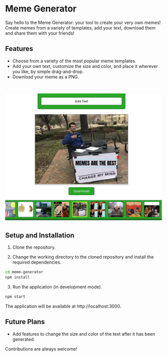 # Meme Generator

Say hello to the Meme Generator: your tool to create your very own memes! Create memes from a variety of templates, add your text, download them and share them with your friends!

## Features

* Choose from a variety of the most popular meme templates.
* Add your own text, customize the size and color, and place it wherever you like, by simple drag-and-drop.
* Download your meme as a PNG.

<br>
<p align="center">
<img src="public/preview.png">
</p>

## Setup and Installation

1. Clone the repository.

2. Change the working directory to the cloned repository and install the required dependencies.
```bash
cd meme-generator
npm install
```

3. Run the application (in development mode).
```bash
npm start
```
The application will be available at http://localhost:3000.

## Future Plans

* Add features to change the size and color of the text after it has been generated.

Contributions are always welcome!

